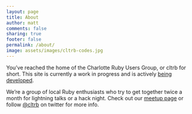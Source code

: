 ```yaml
---
layout: page
title: About
author: matt
comments: false
sharing: true
footer: false
permalink: /about/
image: assets/images/cltrb-codes.jpg
---
```


You’ve reached the home of the Charlotte Ruby Users Group, or cltrb for short. This site is currently a work in progress and is actively [being developed](https://github.com/charlotte-ruby/charlotte-ruby.github.io/).

We’re a group of local Ruby enthusiasts who try to get together twice a month for lightning talks or a hack night. Check out our [meetup page](https://www.meetup.com/charlotte-rb/) or follow [@cltrb](http://twitter.com/cltrb) on twitter for more info.

